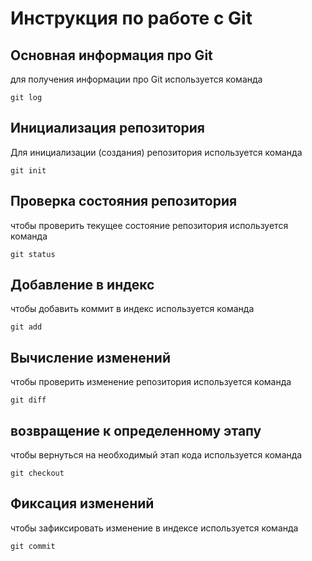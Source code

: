 # **Инструкция по работе с Git**

## Основная информация про Git

для получения информации про Git 
используется команда 

    git log

## Инициализация репозитория

Для инициализации (создания) репозитория 
используется команда

    git init

## Проверка состояния репозитория 

чтобы проверить текущее состояние репозитория
используется команда

    git status

## Добавление в индекс

чтобы добавить коммит в индекс
используется команда 

    git add

## Вычисление изменений 

чтобы проверить изменение репозитория
используется команда

    git diff

## возвращение к определенному этапу

чтобы вернуться на необходимый этап кода
используется команда

    git checkout

## Фиксация изменений 

чтобы зафиксировать изменение в индексе
используется команда

    git commit